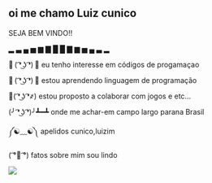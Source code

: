 ## oi me chamo Luiz cunico 
SEJA BEM VINDO!!

▂ ▃ ▄ ▅ ▆ ▇ █ █ ▇ ▆ ▅ ▄ ▃ ▂

👊 ( ͡❛ ͜ʖ ͡❛) 👊
 eu tenho interesse em códigos de progamaçao
 
 
  💪 ( ͡❛ ͜ʖ ͡❛) 👊
 estou aprendendo linguagem de programação
 

 
 💪( ͡❛ ͜ʖ ͡❛҂)
   estou proposto a  colaborar com jogos e etc...
   

  
(╯ ͡❛ ͜ʖ ͡❛)╯┻━┻
  onde me achar-em campo largo parana Brasil
  

  
༼☯﹏☯༽
  apelidos  cunico,luizim
  

  
( ͡°👅 ͡°)
fatos sobre mim  sou lindo


![](https://media.giphy.com/media/U6buRc7gK58mZytxqZ/giphy.gif?cid=82a1493bgu9wikdkbo5lb0nud2urohm1f06c3ak14mo2em2c&ep=v1_stickers_trending&rid=giphy.gif&ct=s)
